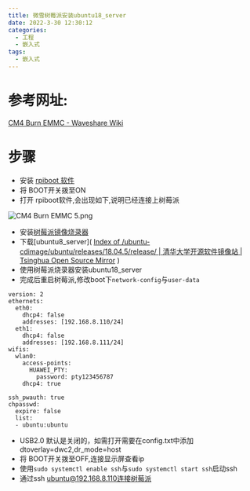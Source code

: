 ```yaml
---
title: 微雪树莓派安装ubuntu18_server
date: 2022-3-30 12:30:12
categories:
  - 工程
  - 嵌入式
tags:
  - 嵌入式
---
```


# 参考网址:

 [CM4 Burn EMMC - Waveshare Wiki](https://www.waveshare.net/wiki/CM4_Burn_EMMC) 

# 步骤

- 安装 [rpiboot 软件](https://www.waveshare.net/w/upload/f/f3/Rpiboot_setup.zip)
- 将 BOOT开关拨至ON 
- 打开 rpiboot软件,会出现如下,说明已经连接上树莓派

 ![CM4 Burn EMMC 5.png](https://www.waveshare.net/w/upload/0/06/CM4_Burn_EMMC_5.png)

- 安装[树莓派镜像烧录器](https://downloads.raspberrypi.org/imager/imager_latest.exe)
- 下载[ubuntu8_server]( [Index of /ubuntu-cdimage/ubuntu/releases/18.04.5/release/ | 清华大学开源软件镜像站 | Tsinghua Open Source Mirror](https://mirrors.tuna.tsinghua.edu.cn/ubuntu-cdimage/ubuntu/releases/18.04.5/release/) )
- 使用树莓派烧录器安装ubuntu18_server
- 完成后重启树莓派,修改boot下`network-config`与`user-data`

```shell
version: 2
ethernets:
  eth0:
    dhcp4: false
    addresses: [192.168.8.110/24]
  eth1:
    dhcp4: false
    addresses: [192.168.8.111/24]
wifis:
  wlan0:
    access-points:
      HUAWEI_PTY:
        password: pty123456787
    dhcp4: true                         
```

```shell
ssh_pwauth: true
chpasswd:
  expire: false
  list:
  - ubuntu:ubuntu
```

-  USB2.0 默认是关闭的，如需打开需要在config.txt中添加 dtoverlay=dwc2,dr_mode=host 
- 将 BOOT开关拨至OFF,连接显示屏查看ip
- 使用`sudo systemctl enable ssh`与`sudo systemctl start ssh`启动ssh
- 通过ssh ubuntu@192.168.8.110连接树莓派